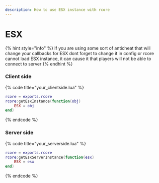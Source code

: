```yaml
---
description: How to use ESX instance with rcore
---
```


# ESX

{% hint style="info" %}
If you are using some sort of anticheat that will change your callbacks for ESX dont forget to change it in config or rcore cannot load ESX instance, it can cause it that players will not be able to connect to server
{% endhint %}

### Client side

{% code title="your\_clientside.lua" %}
```lua
rcore = exports.rcore
rcore:getEsxInstance(function(obj)
    ESX = obj
end)
```
{% endcode %}

### Server side

{% code title="your\_serverside.lua" %}
```lua
rcore = exports.rcore
rcore:getEsxServerInstance(function(esx)
    ESX = esx
end)
```
{% endcode %}

